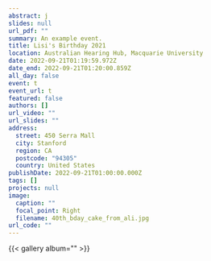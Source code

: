 ```yaml
---
abstract: j
slides: null
url_pdf: ""
summary: An example event.
title: Lisi's Birthday 2021
location: Australian Hearing Hub, Macquarie University
date: 2022-09-21T01:19:59.972Z
date_end: 2022-09-21T01:20:00.859Z
all_day: false
event: t
event_url: t
featured: false
authors: []
url_video: ""
url_slides: ""
address:
  street: 450 Serra Mall
  city: Stanford
  region: CA
  postcode: "94305"
  country: United States
publishDate: 2022-09-21T01:00:00.000Z
tags: []
projects: null
image:
  caption: ""
  focal_point: Right
  filename: 40th_bday_cake_from_ali.jpg
url_code: ""
---
```


{{< gallery album="<lisibday2021>" >}}
